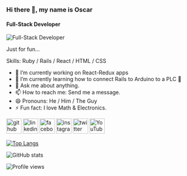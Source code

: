 ### Hi there 👋, my name is Oscar
#### Full-Stack Developer
![Full-Stack Developer](https://pbs.twimg.com/profile_banners/3181264032/1573947043/1500x500)

Just for fun...

Skills: Ruby / Rails / React / HTML / CSS

- 🔭 I’m currently working on React-Redux apps 
- 🌱 I’m currently learning how to connect Rails to Arduino to a PLC  🔌 
- 💬 Ask me about anything. 
- 📫 How to reach me: Send me a message. 
- 😄 Pronouns: He / Him / The Guy 
- ⚡ Fun fact: I love Math & Electronics.


[<img src='https://cdn.jsdelivr.net/npm/simple-icons@3.0.1/icons/github.svg' alt='github' height='40'>](https://github.com/oscardelalanza)  [<img src='https://cdn.jsdelivr.net/npm/simple-icons@3.0.1/icons/linkedin.svg' alt='linkedin' height='40'>](https://www.linkedin.com/in/oscardelalanza/)  [<img src='https://cdn.jsdelivr.net/npm/simple-icons@3.0.1/icons/facebook.svg' alt='facebook' height='40'>](https://www.facebook.com/oscar.mendoza.31924)  [<img src='https://cdn.jsdelivr.net/npm/simple-icons@3.0.1/icons/instagram.svg' alt='instagram' height='40'>](https://www.instagram.com/oscardelalanza/)  [<img src='https://cdn.jsdelivr.net/npm/simple-icons@3.0.1/icons/twitter.svg' alt='twitter' height='40'>](https://twitter.com/oscardelalanza)  [<img src='https://cdn.jsdelivr.net/npm/simple-icons@3.0.1/icons/youtube.svg' alt='YouTube' height='40'>](https://www.youtube.com/channel/UC5hECcOT5kzlbOzevotIxHg)  


[![Top Langs](https://github-readme-stats.vercel.app/api/top-langs/?username=oscardelalanza)](https://github.com/anuraghazra/github-readme-stats)

![GitHub stats](https://github-readme-stats.vercel.app/api?username=oscardelalanza&show_icons=true&count_private=true)  

![Profile views](https://gpvc.arturio.dev/oscardelalanza)  
